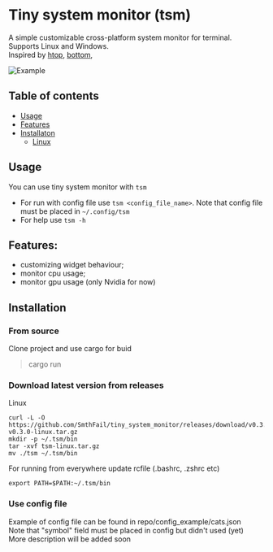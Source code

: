 # Tiny system monitor (tsm)

A simple customizable cross-platform system monitor for terminal. \
Supports Linux and Windows. \
Inspired by [htop](https://github.com/htop-dev/htop), [bottom](https://github.com/ClementTsang/bottom), 

![Example](./thumbnail.png)

## Table of contents
- [Usage](#Usage)
- [Features](#Features)
- [Installaton](#Installation)
  - [Linux](#Linux)

## Usage
You can use tiny system monitor with `tsm`
- For run with config file use `tsm <config_file_name>`. Note that config file must be placed in `~/.config/tsm`
- For help use `tsm -h`

## Features:
- customizing widget behaviour;
- monitor cpu usage;
- monitor gpu usage (only Nvidia for now)

## Installation

### From source
Clone project and use cargo for buid 
> cargo run

### Download latest version from releases
Linux
```
curl -L -O https://github.com/SmthFail/tiny_system_monitor/releases/download/v0.3.0/tsm-v0.3.0-linux.tar.gz
mkdir -p ~/.tsm/bin
tar -xvf tsm-linux.tar.gz
mv ./tsm ~/.tsm/bin
```
For running from everywhere update rcfile (.bashrc, .zshrc etc)
```
export PATH=$PATH:~/.tsm/bin
```

### Use config file
Example of config file can be found in repo/config_example/cats.json \
Note that "symbol" field must be placed in config but didn't used (yet) \
More description will be added soon
